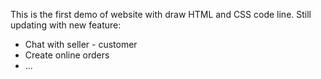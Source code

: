 This is the first demo of website with draw  HTML and CSS code line.
Still updating with new feature:
- Chat with seller - customer
- Create online orders
- ...
